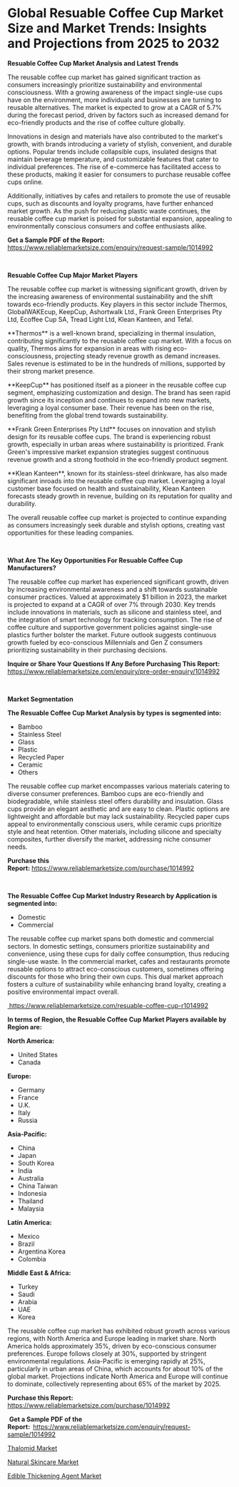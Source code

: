 <p><h1>Global Resuable Coffee Cup Market Size and Market Trends: Insights and Projections from 2025 to 2032</h1></p><p><strong>Resuable Coffee Cup Market Analysis and Latest Trends</strong></p>
<p><p>The reusable coffee cup market has gained significant traction as consumers increasingly prioritize sustainability and environmental consciousness. With a growing awareness of the impact single-use cups have on the environment, more individuals and businesses are turning to reusable alternatives. The market is expected to grow at a CAGR of 5.7% during the forecast period, driven by factors such as increased demand for eco-friendly products and the rise of coffee culture globally.</p><p>Innovations in design and materials have also contributed to the market's growth, with brands introducing a variety of stylish, convenient, and durable options. Popular trends include collapsible cups, insulated designs that maintain beverage temperature, and customizable features that cater to individual preferences. The rise of e-commerce has facilitated access to these products, making it easier for consumers to purchase reusable coffee cups online.</p><p>Additionally, initiatives by cafes and retailers to promote the use of reusable cups, such as discounts and loyalty programs, have further enhanced market growth. As the push for reducing plastic waste continues, the reusable coffee cup market is poised for substantial expansion, appealing to environmentally conscious consumers and coffee enthusiasts alike.</p></p>
<p><strong>Get a Sample PDF of the Report:&nbsp;</strong> <a href="https://www.reliablemarketsize.com/enquiry/request-sample/1014992?utm_campaign=1131&utm_medium=2&utm_source=Github&utm_content=ia&utm_term=06032025&utm_id=resuable-coffee-cup">https://www.reliablemarketsize.com/enquiry/request-sample/1014992</a></p>
<p>&nbsp;</p>
<p><strong>Resuable Coffee Cup Major Market Players</strong></p>
<p><p>The reusable coffee cup market is witnessing significant growth, driven by the increasing awareness of environmental sustainability and the shift towards eco-friendly products. Key players in this sector include Thermos, GlobalWAKEcup, KeepCup, Ashortwalk Ltd., Frank Green Enterprises Pty Ltd, Ecoffee Cup SA, Tread Light Ltd, Klean Kanteen, and Tefal.</p><p>**Thermos** is a well-known brand, specializing in thermal insulation, contributing significantly to the reusable coffee cup market. With a focus on quality, Thermos aims for expansion in areas with rising eco-consciousness, projecting steady revenue growth as demand increases. Sales revenue is estimated to be in the hundreds of millions, supported by their strong market presence.</p><p>**KeepCup** has positioned itself as a pioneer in the reusable coffee cup segment, emphasizing customization and design. The brand has seen rapid growth since its inception and continues to expand into new markets, leveraging a loyal consumer base. Their revenue has been on the rise, benefiting from the global trend towards sustainability.</p><p>**Frank Green Enterprises Pty Ltd** focuses on innovation and stylish design for its reusable coffee cups. The brand is experiencing robust growth, especially in urban areas where sustainability is prioritized. Frank Green's impressive market expansion strategies suggest continuous revenue growth and a strong foothold in the eco-friendly product segment.</p><p>**Klean Kanteen**, known for its stainless-steel drinkware, has also made significant inroads into the reusable coffee cup market. Leveraging a loyal customer base focused on health and sustainability, Klean Kanteen forecasts steady growth in revenue, building on its reputation for quality and durability.</p><p>The overall reusable coffee cup market is projected to continue expanding as consumers increasingly seek durable and stylish options, creating vast opportunities for these leading companies.</p></p>
<p>&nbsp;</p>
<p><strong>What Are The Key Opportunities For Resuable Coffee Cup Manufacturers?</strong></p>
<p><p>The reusable coffee cup market has experienced significant growth, driven by increasing environmental awareness and a shift towards sustainable consumer practices. Valued at approximately $1 billion in 2023, the market is projected to expand at a CAGR of over 7% through 2030. Key trends include innovations in materials, such as silicone and stainless steel, and the integration of smart technology for tracking consumption. The rise of coffee culture and supportive government policies against single-use plastics further bolster the market. Future outlook suggests continuous growth fueled by eco-conscious Millennials and Gen Z consumers prioritizing sustainability in their purchasing decisions.</p></p>
<p><strong>Inquire or Share Your Questions If Any Before Purchasing This Report:</strong> <a href="https://www.reliablemarketsize.com/enquiry/pre-order-enquiry/1014992?utm_campaign=1131&utm_medium=2&utm_source=Github&utm_content=ia&utm_term=06032025&utm_id=resuable-coffee-cup">https://www.reliablemarketsize.com/enquiry/pre-order-enquiry/1014992</a></p>
<p>&nbsp;</p>
<p><strong>Market Segmentation</strong></p>
<p><strong>The Resuable Coffee Cup Market Analysis by types is segmented into:</strong></p>
<p><ul><li>Bamboo</li><li>Stainless Steel</li><li>Glass</li><li>Plastic</li><li>Recycled Paper</li><li>Ceramic</li><li>Others</li></ul></p>
<p><p>The reusable coffee cup market encompasses various materials catering to diverse consumer preferences. Bamboo cups are eco-friendly and biodegradable, while stainless steel offers durability and insulation. Glass cups provide an elegant aesthetic and are easy to clean. Plastic options are lightweight and affordable but may lack sustainability. Recycled paper cups appeal to environmentally conscious users, while ceramic cups prioritize style and heat retention. Other materials, including silicone and specialty composites, further diversify the market, addressing niche consumer needs.</p></p>
<p><strong>Purchase this Report:&nbsp;</strong><a href="https://www.reliablemarketsize.com/purchase/1014992?utm_campaign=1131&utm_medium=2&utm_source=Github&utm_content=ia&utm_term=06032025&utm_id=resuable-coffee-cup">https://www.reliablemarketsize.com/purchase/1014992</a></p>
<p>&nbsp;</p>
<p><strong>The Resuable Coffee Cup Market Industry Research by Application is segmented into:</strong></p>
<p><ul><li>Domestic</li><li>Commercial</li></ul></p>
<p><p>The reusable coffee cup market spans both domestic and commercial sectors. In domestic settings, consumers prioritize sustainability and convenience, using these cups for daily coffee consumption, thus reducing single-use waste. In the commercial market, cafes and restaurants promote reusable options to attract eco-conscious customers, sometimes offering discounts for those who bring their own cups. This dual market approach fosters a culture of sustainability while enhancing brand loyalty, creating a positive environmental impact overall.</p></p>
<p><a href="https://www.reliablemarketsize.com/resuable-coffee-cup-r1014992?utm_campaign=1131&utm_medium=2&utm_source=Github&utm_content=ia&utm_term=06032025&utm_id=resuable-coffee-cup">&nbsp;https://www.reliablemarketsize.com/resuable-coffee-cup-r1014992</a></p>
<p><strong>In terms of Region, the Resuable Coffee Cup Market Players available by Region are:</strong></p>
<p>
    <p> <strong> North America: </strong>
        <ul>
            <li>United States</li>
            <li>Canada</li>
        </ul>
        </p> 
    <p> <strong> Europe: </strong>
        <ul>
            <li>Germany</li>
            <li>France</li>
            <li>U.K.</li>
            <li>Italy</li>
            <li>Russia</li>
        </ul>
        </p> 
    <p> <strong> Asia-Pacific: </strong>
        <ul>
            <li>China</li>
            <li>Japan</li>
            <li>South Korea</li>
            <li>India</li>
            <li>Australia</li>
            <li>China Taiwan</li>
            <li>Indonesia</li>
            <li>Thailand</li>
            <li>Malaysia</li>
        </ul>
        </p> 
    <p> <strong> Latin America: </strong>
        <ul>
            <li>Mexico</li>
            <li>Brazil</li>
            <li>Argentina Korea</li>
            <li>Colombia</li>
        </ul>
        </p> 
    <p> <strong> Middle East & Africa: </strong>
        <ul>
            <li>Turkey</li>
            <li>Saudi</li>
            <li>Arabia</li>
            <li>UAE</li>
            <li>Korea</li>
        </ul>
    </p>
    </p>
<p><p>The reusable coffee cup market has exhibited robust growth across various regions, with North America and Europe leading in market share. North America holds approximately 35%, driven by eco-conscious consumer preferences. Europe follows closely at 30%, supported by stringent environmental regulations. Asia-Pacific is emerging rapidly at 25%, particularly in urban areas of China, which accounts for about 10% of the global market. Projections indicate North America and Europe will continue to dominate, collectively representing about 65% of the market by 2025.</p></p>
<p><strong>Purchase this Report: </strong><a href="https://www.reliablemarketsize.com/purchase/1014992?utm_campaign=1131&utm_medium=2&utm_source=Github&utm_content=ia&utm_term=06032025&utm_id=resuable-coffee-cup">https://www.reliablemarketsize.com/purchase/1014992</a></p>
<p>&nbsp;<strong>Get a Sample PDF of the Report:&nbsp;&nbsp;</strong><a href="https://www.reliablemarketsize.com/enquiry/request-sample/1014992?utm_campaign=1131&utm_medium=2&utm_source=Github&utm_content=ia&utm_term=06032025&utm_id=resuable-coffee-cup">https://www.reliablemarketsize.com/enquiry/request-sample/1014992</a></p>
<p><strong></strong></p>
<p><p><a href="https://github.com/CliffMedina6/Market-Research-Report-List-7/blob/main/thalomid-market.md?utm_campaign=1131&utm_medium=2&utm_source=Github&utm_content=ia&utm_term=06032025&utm_id=resuable-coffee-cup">Thalomid Market</a></p><p><a href="https://github.com/firdwsermald/Market-Research-Report-List-1/blob/main/natural-skincare-market.md?utm_campaign=1131&utm_medium=2&utm_source=Github&utm_content=ia&utm_term=06032025&utm_id=resuable-coffee-cup">Natural Skincare Market</a></p><p><a href="https://github.com/wilzeryammy/Market-Research-Report-List-1/blob/main/edible-thickening-agent-market.md?utm_campaign=1131&utm_medium=2&utm_source=Github&utm_content=ia&utm_term=06032025&utm_id=resuable-coffee-cup">Edible Thickening Agent Market</a></p></p>